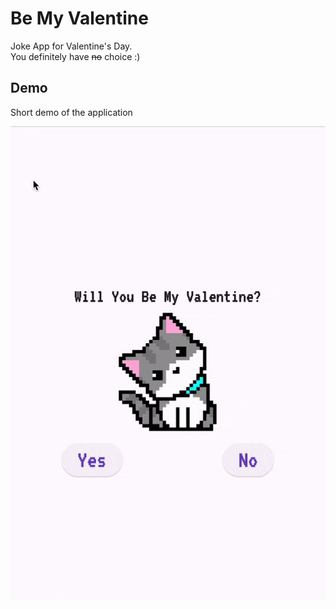 # Be My Valentine

Joke App for Valentine's Day. </br>You definitely have ~~no~~ choice :)

## Demo

Short demo of the application </br>

![](https://github.com/alex-tifox/be_my_valentine/blob/main/demo/bmv_demo.gif)
